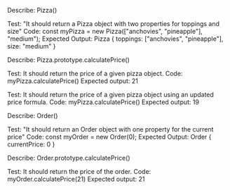 Describe: Pizza()

Test: "It should return a Pizza object with two properties for toppings and size"
Code: const myPizza = new Pizza(["anchovies", "pineapple"], "medium");
Expected Output: Pizza { toppings: ["anchovies", "pineapple"], size: "medium" }

Describe: Pizza.prototype.calculatePrice()

Test: It should return the price of a given pizza object.
Code: myPizza.calculatePrice()
Expected output: 21

Test: It should return the price of a given pizza object using an updated price formula.
Code: myPizza.calculatePrice()
Expected output: 19

Describe: Order()

Test: "It should return an Order object with one property for the current price"
Code: const myOrder = new Order(0);
Expected Output: Order { currentPrice: 0 }

Describe: Order.prototype.calculatePrice()

Test: It should return the price of the order.
Code: myOrder.calculatePrice(21)
Expected output: 21